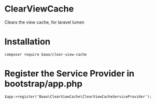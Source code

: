 # ClearViewCache
Clears the view cache, for laravel lumen

# Installation
    composer require baao/clear-view-cache

# Register the Service Provider in bootstrap/app.php
    $app->register('Baao\ClearViewCache\ClearViewCacheServiceProvider');
